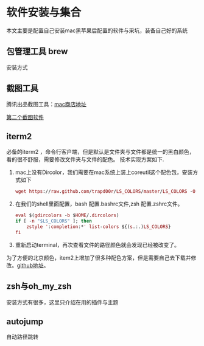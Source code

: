# 软件安装与集合

本文主要是配置自己安装mac黑苹果后配置的软件与采坑，装备自己好的系统

## 包管理工具 brew

安装方式

## 截图工具

腾讯出品截图工具：[mac商店地址](https://apps.apple.com/cn/app/jie-tu-jietu/id1059334054?mt=12)

[第二个截图软件](https://apps.apple.com/cn/app/snip/id512505421?mt=12)

## iterm2

必备的iterm2 ，命令行客户端，但是默认是文件夹与文件都是统一的黑白颜色，看的很不舒服，需要修改文件夹与文件的配色。
技术实现方案如下.

1. mac上没有Dircolor，我们需要在mac系统上装上coreutil这个配色包，安装方式如下

    ```mac
    wget https://raw.github.com/trapd00r/LS_COLORS/master/LS_COLORS -O $HOME/.dircolors
    ```

2. 在我们的shell里面配置，bash 配置.bashrc文件,zsh 配置.zshrc文件。

    ```mac
    eval $(gdircolors -b $HOME/.dircolors)
    if [ -n "$LS_COLORS" ]; then
        zstyle ':completion:*' list-colors ${(s.:.)LS_COLORS}
    fi
    ```

3. 重新启动terminal，再次查看文件的路径颜色就会发现已经被改变了。

为了方便的北京颜色，item2上增加了很多种配色方案，但是需要自己去下载并修改。[github地址](https://github.com/mbadolato/iTerm2-Color-Schemes/blob/master)。

## zsh与oh_my_zsh

安装方式有很多，这里只介绍在用的插件与主题

## autojump 

自动路径跳转